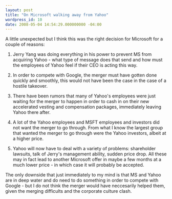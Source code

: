 ```yaml
---
layout: post
title: "On Microsoft walking away from Yahoo"
wordpress_id: 10
date: 2008-05-04 14:54:29.000000000 -04:00
---
```

A little unexpected but I think this was the right decision for Microsoft for a couple of reasons:

1. Jerry Yang was doing everything in his power to prevent MS from acquiring Yahoo - what type of message does that send and how must the employees of Yahoo feel if their CEO is acting this way.

2. In order to compete with Google, the merger must have gotten done quickly and smoothly, this would not have been the case in the case of a hostile takeover.

3. There have been rumors that many of Yahoo's employees were just waiting for the merger to happen in order to cash in on their new accelerated vesting and compensation packages, immediately leaving Yahoo there after.

4. A lot of the Yahoo employees and MSFT employees and investors did not want the merger to go through. From what I know the largest group that wanted the merger to go through were the Yahoo investors, albeit at a higher price.

5. Yahoo will now have to deal with a variety of problems: shareholder lawsuits, talk of Jerry's management ability, sudden price drop. All these may in fact lead to another Microsoft offer in maybe a few months at a much lower price - in which case it will probably be accepted.

The only downside that just immediately to my mind is that MS and Yahoo are in deep water and do need to do something in order to compete with Google - but I do not think the merger would have neccesarily helped them, given the merging difficults and the corporate culture clash.
